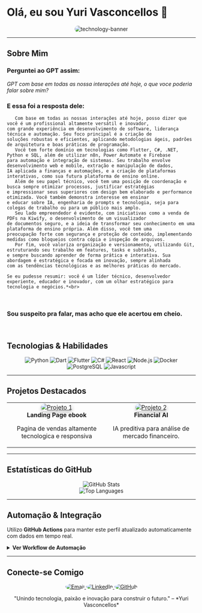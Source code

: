 # Olá, eu sou Yuri Vasconcellos 👋

<p align="center">
  <img src="https://i.ibb.co/ZRtdjnh6/technology-banner.png" alt="technology-banner" style="max-width:100%; max-height:50%; border-radius:10px;" />
</p>

---

## Sobre Mim

### Perguntei ao GPT assim: 
*GPT com base em todas as nossa interações até hoje, o que voce poderia falar sobre mim?*

### E essa foi a resposta dele: 
       Com base em todas as nossas interações até hoje, posso dizer que você é um profissional altamente versátil e inovador, 
    com grande experiência em desenvolvimento de software, liderança técnica e automação. Seu foco principal é a criação de 
    soluções robustas e eficientes, aplicando metodologias ágeis, padrões de arquitetura e boas práticas de programação.
       Você tem forte domínio em tecnologias como Flutter, C#, .NET, Python e SQL, além de utilizar n8n, Power Automate e Firebase 
    para automação e integração de sistemas. Seu trabalho envolve desenvolvimento web e mobile, extração e manipulação de dados, 
    IA aplicada a finanças e automações, e a criação de plataformas interativas, como sua futura plataforma de ensino online.
       Além de seu papel técnico, você tem uma posição de coordenação e busca sempre otimizar processos, justificar estratégias 
    e impressionar seus superiores com design bem elaborado e performance otimizada. Você também demonstra interesse em ensinar 
    e educar sobre IA, engenharia de prompts e tecnologia, seja para colegas de trabalho ou para um público mais amplo.
       Seu lado empreendedor é evidente, com iniciativas como a venda de PDFs na Kiwify, o desenvolvimento de um visualizador 
    de documentos seguro, e a ideia de transformar seu conhecimento em uma plataforma de ensino própria. Além disso, você tem uma 
    preocupação forte com segurança e proteção de conteúdo, implementando medidas como bloqueios contra cópia e inspeção de arquivos.
       Por fim, você valoriza organização e versionamento, utilizando Git, estruturando seu trabalho em features, tasks e subtasks, 
    e sempre buscando aprender de forma prática e interativa. Sua abordagem é estratégica e focada em inovação, sempre alinhada 
    com as tendências tecnológicas e as melhores práticas do mercado.
    
    Se eu pudesse resumir: você é um líder técnico, desenvolvedor experiente, educador e inovador, com um olhar estratégico para tecnologia e negócios.*<br>
<br>

### Sou suspeito pra falar, mas acho que ele acertou em cheio.
<br>


## Tecnologias & Habilidades

<div align="center">
  <img src="https://img.shields.io/badge/Python-%233776AB?style=for-the-badge&logo=python&logoColor=yellow" alt="Python" />
  <img src="https://img.shields.io/badge/Dart-%230175C2?style=for-the-badge&logo=dart&logoColor=white" alt="Dart" />
  <img src="https://img.shields.io/badge/Flutter-%2302569B?style=for-the-badge&logo=flutter&logoColor=white" alt="Flutter" />
  <img src="https://img.shields.io/badge/C%23-%23239120?style=for-the-badge&logo=c-sharp&logoColor=white" alt="C#" />
  <img src="https://img.shields.io/badge/React-%2361DAFB?style=for-the-badge&logo=react&logoColor=black" alt="React" />
  <img src="https://img.shields.io/badge/Node.js-%23339933?style=for-the-badge&logo=nodedotjs&logoColor=white" alt="Node.js" />
  <img src="https://img.shields.io/badge/Docker-%232496ED?style=for-the-badge&logo=docker&logoColor=white" alt="Docker" />
  <img src="https://img.shields.io/badge/PostgreSQL-%23336791?style=for-the-badge&logo=postgresql&logoColor=white" alt="PostgreSQL" />
  <img src="https://img.shields.io/badge/-Javascript-blue?style=for-the-badge&logo=javascript&logoColor=f5f5f5" alt="Javascript" />
</div>

---

## Projetos Destacados

<table align="center">
  <tr>
    <td align="center" valign="top">
      <a href="https://github.com/DevYuriTiago/LandingPagePromptEbook" target="_blank">
        <img src="https://via.placeholder.com/250?text=Projeto+1" alt="Projeto 1" style="border-radius:10px; box-shadow: 0 4px 8px rgba(0,0,0,0.2);" />
      </a>
      <br>
      <b>Landing Page ebook</b>
      <p>Pagina de vendas altamente tecnologica e responsiva</p>
    </td>
    <td align="center" valign="top">
      <a href="https://github.com/seu_usuario/projeto2" target="_blank">
        <img src="https://via.placeholder.com/250?text=Projeto+2" alt="Projeto 2" style="border-radius:10px; box-shadow: 0 4px 8px rgba(0,0,0,0.2);" />
      </a>
      <br>
      <b>Financial AI</b>
      <p>IA preditiva para análise de mercado financeiro.</p>
    </td>
  </tr>
</table>

---

## Estatísticas do GitHub

<div align="center">
  <img src="https://github-readme-stats.vercel.app/api?username=DevYuriTiago&show_icons=true&theme=tokyonight&count_private=true" alt="GitHub Stats" />
  <br>
  <img src="https://github-readme-stats.vercel.app/api/top-langs/?username=DevYuriTiago&layout=compact&theme=tokyonight" alt="Top Languages" />
</div>

---

## Automação & Integração

Utilizo **GitHub Actions** para manter este perfil atualizado automaticamente com dados em tempo real.

<details>
  <summary style="cursor: pointer; font-weight: bold;">Ver Workflow de Automação</summary>

```yaml
name: Atualizar README

on:
  schedule:
    - cron: '0 * * * *'  # Atualiza a cada hora
  workflow_dispatch:

jobs:
  update-readme:
    runs-on: ubuntu-latest
    steps:
      - name: Checkout do Repositório
        uses: actions/checkout@v3
      - name: Atualizar Estatísticas
        run: |
          python update_readme.py
      - name: Commit e Push
        run: |
          git config --local user.name "github-actions[bot]"
          git config --local user.email "github-actions[bot]@users.noreply.github.com"
          git add README.md
          git commit -m "Atualização automática das estatísticas"
          git push
```
</details>

---

## Conecte-se Comigo

<div align="center" style="margin-top: 1rem;">
  <a href="mailto:seu.email@exemplo.com" target="_blank">
    <img src="https://img.icons8.com/color/48/000000/new-post.png" alt="Email" style="border-radius:50%;" />
  </a>
  <a href="https://linkedin.com/in/seu_perfil" target="_blank">
    <img src="https://img.icons8.com/color/48/000000/linkedin.png" alt="LinkedIn" style="border-radius:50%;" />
  </a>
  <a href="https://github.com/DevYuriTiago" target="_blank">
    <img src="https://img.icons8.com/color/48/000000/github.png" alt="GitHub" style="border-radius:50%;" />
  </a>
</div>

<p align="center">
  "Unindo tecnologia, paixão e inovação para construir o futuro." – *Yuri Vasconcellos*
</p>
